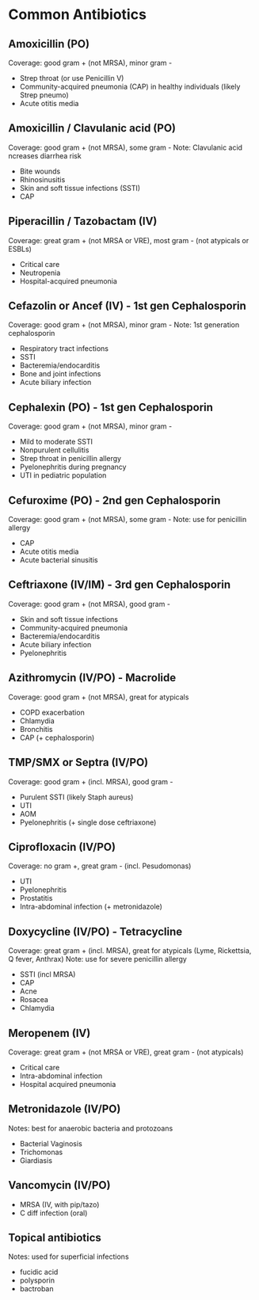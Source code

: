 # Common Antibiotics

## Amoxicillin (PO)
Coverage: good gram + (not MRSA), minor gram -
- Strep throat (or use Penicillin V)
- Community-acquired pneumonia (CAP) in healthy individuals (likely Strep pneumo)
- Acute otitis media

## Amoxicillin / Clavulanic acid (PO)
Coverage: good gram + (not MRSA), some gram -
Note: Clavulanic acid ncreases diarrhea risk
- Bite wounds
- Rhinosinusitis 
- Skin and soft tissue infections (SSTI)
- CAP

## Piperacillin / Tazobactam (IV)
Coverage: great gram + (not MRSA or VRE), most gram - (not atypicals or ESBLs)
- Critical care
- Neutropenia
- Hospital-acquired pneumonia

## Cefazolin or Ancef (IV) - 1st gen Cephalosporin
Coverage: good gram + (not MRSA), minor gram -
Note: 1st generation cephalosporin
- Respiratory tract infections
- SSTI
- Bacteremia/endocarditis
- Bone and joint infections
- Acute biliary infection

## Cephalexin (PO) - 1st gen Cephalosporin
Coverage: good gram + (not MRSA), minor gram -
- Mild to moderate SSTI
- Nonpurulent cellulitis
- Strep throat in penicillin allergy
- Pyelonephritis during pregnancy
- UTI in pediatric population

## Cefuroxime (PO) - 2nd gen Cephalosporin
Coverage: good gram + (not MRSA), some gram -
Note: use for penicillin allergy
- CAP 
- Acute otitis media
- Acute bacterial sinusitis

## Ceftriaxone (IV/IM) - 3rd gen Cephalosporin
Coverage: good gram + (not MRSA), good gram -
- Skin and soft tissue infections
- Community-acquired pneumonia
- Bacteremia/endocarditis
- Acute biliary infection
- Pyelonephritis

## Azithromycin (IV/PO) - Macrolide
Coverage: good gram + (not MRSA), great for atypicals
- COPD exacerbation
- Chlamydia
- Bronchitis
- CAP (+ cephalosporin)

## TMP/SMX or Septra (IV/PO)
Coverage: good gram + (incl. MRSA), good gram - 
- Purulent SSTI (likely Staph aureus)
- UTI
- AOM
- Pyelonephritis (+ single dose ceftriaxone)

## Ciprofloxacin (IV/PO)
Coverage: no gram +, great gram - (incl. Pesudomonas)
- UTI
- Pyelonephritis
- Prostatitis
- Intra-abdominal infection (+ metronidazole)

## Doxycycline (IV/PO) - Tetracycline
Coverage: great gram + (incl. MRSA), great for atypicals (Lyme, Rickettsia, Q fever, Anthrax)
Note: use for severe penicillin allergy
- SSTI (incl MRSA)
- CAP
- Acne
- Rosacea
- Chlamydia

## Meropenem (IV)
Coverage: great gram + (not MRSA or VRE), great gram - (not atypicals)
- Critical care
- Intra-abdominal infection
- Hospital acquired pneumonia

## Metronidazole (IV/PO)
Notes: best for anaerobic bacteria and protozoans
- Bacterial Vaginosis
- Trichomonas
- Giardiasis

## Vancomycin (IV/PO)
- MRSA (IV, with pip/tazo)
- C diff infection (oral)

## Topical antibiotics
Notes: used for superficial infections
- fucidic acid
- polysporin
- bactroban
